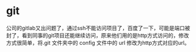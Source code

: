 # git

公司的gitlab又出问题了，通过ssh不能访问项目了，百度了一下，可能是端口被封了，看到同事的git项目还能继续访问，原来他们用的是http方式访问的，修改方式很简单，将.git 文件夹中的 config 文件中的 url 修改为http方式对应的url。

